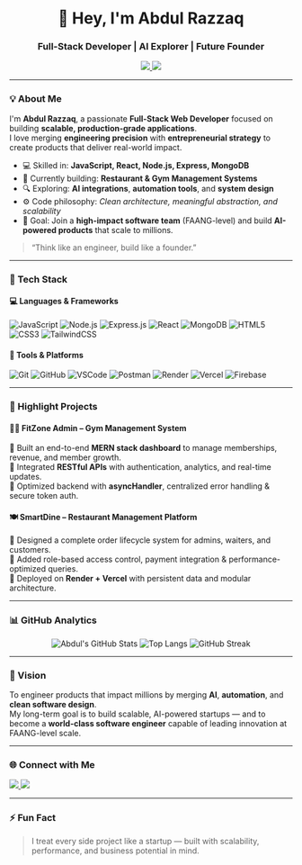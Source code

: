 <!-- Profile Header -->
<h1 align="center">👋 Hey, I'm Abdul Razzaq</h1>
<h3 align="center">Full-Stack Developer | AI Explorer | Future Founder</h3>
<p align="center">
  <a href="https://linkedin.com/in/abdulrazzaq27" target="_blank">
    <img src="https://img.shields.io/badge/LinkedIn-0077B5?style=flat&logo=linkedin&logoColor=white"/>
  </a>
  <a href="mailto:arrazzaq7860@gmail.com">
    <img src="https://img.shields.io/badge/Email-D14836?style=flat&logo=gmail&logoColor=white"/>
  </a>
</p>

---

### 💡 About Me
I'm **Abdul Razzaq**, a passionate **Full-Stack Web Developer** focused on building **scalable, production-grade applications**.  
I love merging **engineering precision** with **entrepreneurial strategy** to create products that deliver real-world impact.

- 💻 Skilled in: **JavaScript, React, Node.js, Express, MongoDB**
- 🚀 Currently building: **Restaurant & Gym Management Systems**
- 🔍 Exploring: **AI integrations**, **automation tools**, and **system design**
- ⚙️ Code philosophy: _Clean architecture, meaningful abstraction, and scalability_
- 🎯 Goal: Join a **high-impact software team** (FAANG-level) and build **AI-powered products** that scale to millions.

> “Think like an engineer, build like a founder.”

---

### 🧠 Tech Stack

#### 💻 Languages & Frameworks
![JavaScript](https://img.shields.io/badge/JavaScript-F7DF1E?style=for-the-badge&logo=javascript&logoColor=000)
![Node.js](https://img.shields.io/badge/Node.js-339933?style=for-the-badge&logo=node.js&logoColor=fff)
![Express.js](https://img.shields.io/badge/Express.js-000000?style=for-the-badge&logo=express&logoColor=fff)
![React](https://img.shields.io/badge/React-61DAFB?style=for-the-badge&logo=react&logoColor=000)
![MongoDB](https://img.shields.io/badge/MongoDB-4EA94B?style=for-the-badge&logo=mongodb&logoColor=fff)
![HTML5](https://img.shields.io/badge/HTML5-E34F26?style=for-the-badge&logo=html5&logoColor=fff)
![CSS3](https://img.shields.io/badge/CSS3-1572B6?style=for-the-badge&logo=css3&logoColor=fff)
![TailwindCSS](https://img.shields.io/badge/TailwindCSS-38B2AC?style=for-the-badge&logo=tailwind-css&logoColor=fff)

#### 🧩 Tools & Platforms
![Git](https://img.shields.io/badge/Git-F05033?style=for-the-badge&logo=git&logoColor=fff)
![GitHub](https://img.shields.io/badge/GitHub-181717?style=for-the-badge&logo=github&logoColor=fff)
![VSCode](https://img.shields.io/badge/VS%20Code-0078D4?style=for-the-badge&logo=visual-studio-code&logoColor=fff)
![Postman](https://img.shields.io/badge/Postman-FF6C37?style=for-the-badge&logo=postman&logoColor=fff)
![Render](https://img.shields.io/badge/Render-46E3B7?style=for-the-badge&logo=render&logoColor=000)
![Vercel](https://img.shields.io/badge/Vercel-000000?style=for-the-badge&logo=vercel&logoColor=fff)
![Firebase](https://img.shields.io/badge/Firebase-FFCA28?style=for-the-badge&logo=firebase&logoColor=000)

---

### 🚀 Highlight Projects

#### 🏋️‍♂️ FitZone Admin – Gym Management System  
🔹 Built an end-to-end **MERN stack dashboard** to manage memberships, revenue, and member growth.  
🔹 Integrated **RESTful APIs** with authentication, analytics, and real-time updates.  
🔹 Optimized backend with **asyncHandler**, centralized error handling & secure token auth.  

#### 🍽️ SmartDine – Restaurant Management Platform  
🔹 Designed a complete order lifecycle system for admins, waiters, and customers.  
🔹 Added role-based access control, payment integration & performance-optimized queries.  
🔹 Deployed on **Render + Vercel** with persistent data and modular architecture.

---

### 📊 GitHub Analytics
<div align="center">

![Abdul's GitHub Stats](https://github-readme-stats.vercel.app/api?username=abdulrazzaq27&show_icons=true&theme=radical&hide_border=true)
![Top Langs](https://github-readme-stats.vercel.app/api/top-langs/?username=abdulrazzaq27&layout=compact&theme=radical&hide_border=true)
![GitHub Streak](https://streak-stats.demolab.com?user=abdulrazzaq27&theme=radical&hide_border=true)

</div>

---

### 🎯 Vision
To engineer products that impact millions by merging **AI**, **automation**, and **clean software design**.  
My long-term goal is to build scalable, AI-powered startups — and to become a **world-class software engineer** capable of leading innovation at FAANG-level scale.

---

### 🌐 Connect with Me
<p align="left">
  <a href="https://linkedin.com/in/abdulrazzaq27" target="_blank">
    <img src="https://img.shields.io/badge/LinkedIn-0077B5?style=for-the-badge&logo=linkedin&logoColor=white"/>
  </a>
  <a href="mailto:arrazzaq7860@gmail.com">
    <img src="https://img.shields.io/badge/Email-D14836?style=for-the-badge&logo=gmail&logoColor=white"/>
  </a>
</p>

---

### ⚡ Fun Fact
> I treat every side project like a startup — built with scalability, performance, and business potential in mind.
